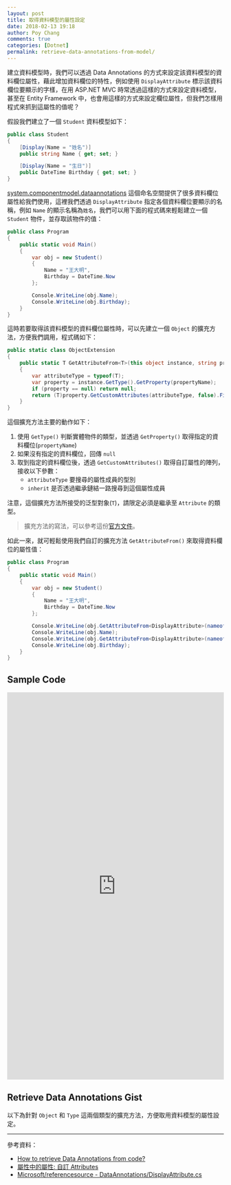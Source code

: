 ```yaml
---
layout: post
title: 取得資料模型的屬性設定
date: 2018-02-13 19:18
author: Poy Chang
comments: true
categories: [Dotnet]
permalink: retrieve-data-annotations-from-model/
---
```


建立資料模型時，我們可以透過 Data Annotations 的方式來設定該資料模型的資料欄位屬性，藉此增加資料欄位的特性，例如使用 `DisplayAttribute` 標示該資料欄位要顯示的字樣，在用 ASP.NET MVC 時常透過這樣的方式來設定資料模型，甚至在 Entity Framework 中，也會用這樣的方式來設定欄位屬性，但我們怎樣用程式來抓到這屬性的值呢？

假設我們建立了一個 `Student` 資料模型如下：

```csharp
public class Student
{
    [Display(Name = "姓名")]
    public string Name { get; set; }

    [Display(Name = "生日")]
    public DateTime Birthday { get; set; }
}
```

[system.componentmodel.dataannotations](https://docs.microsoft.com/zh-tw/dotnet/api/system.componentmodel.dataannotations?view=netframework-4.7.1&WT.mc_id=DT-MVP-5003022) 這個命名空間提供了很多資料欄位屬性給我們使用，這裡我們透過 `DisplayAttribute` 指定各個資料欄位要顯示的名稱，例如 `Name` 的顯示名稱為`姓名`，我們可以用下面的程式碼來輕鬆建立一個 `Student` 物件，並存取該物件的值：

```csharp
public class Program
{
    public static void Main()
    {
        var obj = new Student()
        {
            Name = "王大明",
            Birthday = DateTime.Now
        };

        Console.WriteLine(obj.Name);
        Console.WriteLine(obj.Birthday);
    }
}
```

這時若要取得該資料模型的資料欄位屬性時，可以先建立一個 `Object` 的擴充方法，方便我們調用，程式碼如下：

```csharp
public static class ObjectExtension
{
    public static T GetAttributeFrom<T>(this object instance, string propertyName) where T : Attribute
    {
        var attributeType = typeof(T);
        var property = instance.GetType().GetProperty(propertyName);
        if (property == null) return null;
        return (T)property.GetCustomAttributes(attributeType, false).First();
    }
}
```

這個擴充方法主要的動作如下：

1. 使用 `GetType()` 判斷實體物件的類型，並透過 `GetProperty()` 取得指定的資料欄位(`propertyName`)
2. 如果沒有指定的資料欄位，回傳 `null`
3. 取到指定的資料欄位後，透過 `GetCustomAttributes()` 取得自訂屬性的陣列，接收以下參數：
   - `attributeType` 要搜尋的屬性成員的型別
   - `inherit` 是否透過繼承鏈結一路搜尋到這個屬性成員

注意，這個擴充方法所接受的泛型對象(`T`)，請限定必須是繼承至 `Attribute` 的類型。

> 擴充方法的寫法，可以參考這份[官方文件](https://docs.microsoft.com/zh-tw/dotnet/csharp/programming-guide/classes-and-structs/extension-methods?WT.mc_id=DT-MVP-5003022)。

如此一來，就可輕鬆使用我們自訂的擴充方法 `GetAttributeFrom()` 來取得資料欄位的屬性值：

```csharp
public class Program
{
    public static void Main()
    {
        var obj = new Student()
        {
            Name = "王大明",
            Birthday = DateTime.Now
        };

        Console.WriteLine(obj.GetAttributeFrom<DisplayAttribute>(nameof(Student.Name)).Name);
        Console.WriteLine(obj.Name);
        Console.WriteLine(obj.GetAttributeFrom<DisplayAttribute>(nameof(Student.Birthday)).Name);
        Console.WriteLine(obj.Birthday);
    }
}
```

## Sample Code

<iframe width="100%" height="900" src="https://dotnetfiddle.net/Widget/6ET5mj" frameborder="0"></iframe>

## Retrieve Data Annotations Gist

以下為針對 `Object` 和 `Type` 這兩個類型的擴充方法，方便取用資料模型的屬性設定。

<script src="https://gist.github.com/poychang/801e785e3556e0928fc7fbb990a46dc9.js"></script>

---

參考資料：

- [How to retrieve Data Annotations from code?](https://stackoverflow.com/questions/7027613/how-to-retrieve-data-annotations-from-code-programmatically)
- [屬性中的屬性: 自訂 Attributes](https://dotblogs.com.tw/johnny/2015/07/31/csharp-custom-attributes)
- [Microsoft/referencesource - DataAnnotations/DisplayAttribute.cs](https://github.com/Microsoft/referencesource/blob/master/System.ComponentModel.DataAnnotations/DataAnnotations/DisplayAttribute.cs)
